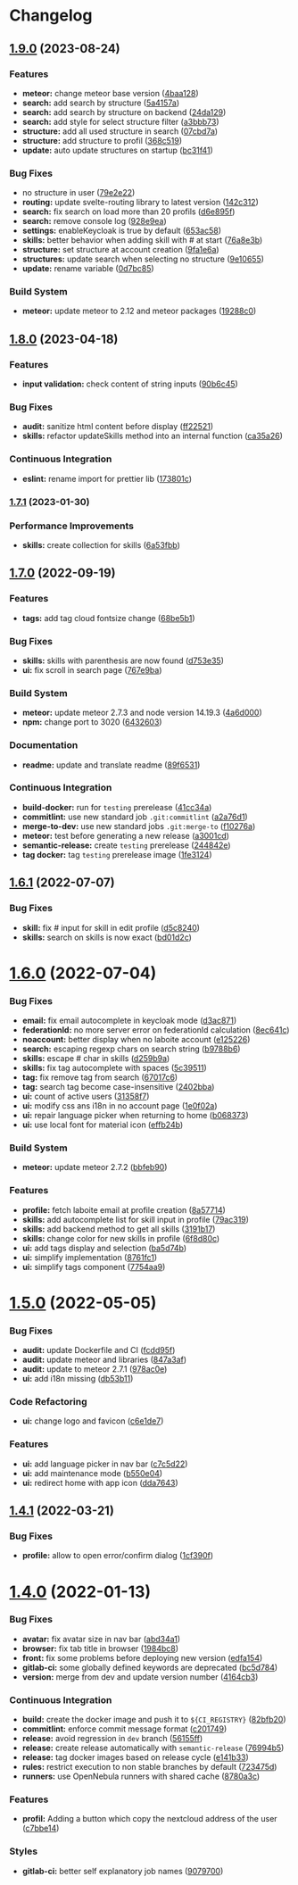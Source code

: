 # Changelog

## [1.9.0](https://gitlab.mim-libre.fr/alphabet/mezig/compare/release/1.8.0...release/1.9.0) (2023-08-24)


### Features

* **meteor:** change meteor base version ([4baa128](https://gitlab.mim-libre.fr/alphabet/mezig/commit/4baa128653d0fed784b36079c9996a0501909755))
* **search:** add search by structure ([5a4157a](https://gitlab.mim-libre.fr/alphabet/mezig/commit/5a4157a228f55946f6df31ed34c868de78dc4e1a))
* **search:** add search by structure on backend ([24da129](https://gitlab.mim-libre.fr/alphabet/mezig/commit/24da12913bd5227b997bd04d81707c08df71c879))
* **search:** add style for select structure filter ([a3bbb73](https://gitlab.mim-libre.fr/alphabet/mezig/commit/a3bbb7301fc1be936e034f83f894f0214d295c44))
* **structure:** add all used structure in search ([07cbd7a](https://gitlab.mim-libre.fr/alphabet/mezig/commit/07cbd7ad920d688b3d5dcac9cb599ddd2169316c))
* **structure:** add structure to profil ([368c519](https://gitlab.mim-libre.fr/alphabet/mezig/commit/368c519753bc1fb5f1c0763fa29e6d67078bcf51))
* **update:** auto update structures on startup ([bc31f41](https://gitlab.mim-libre.fr/alphabet/mezig/commit/bc31f4166254867e7a30e5f7071e3ad248faddab))


### Bug Fixes

* no structure in user ([79e2e22](https://gitlab.mim-libre.fr/alphabet/mezig/commit/79e2e22d7db76452192532888dfe48a7b6d138f6))
* **routing:** update svelte-routing library to latest version ([142c312](https://gitlab.mim-libre.fr/alphabet/mezig/commit/142c312e0605f48c0b8cd769169b6a9082669cf2))
* **search:** fix search on load more than 20 profils ([d6e895f](https://gitlab.mim-libre.fr/alphabet/mezig/commit/d6e895fc6a951f872b4e4ce49cb85c503c5f51d1))
* **search:** remove console log ([928e9ea](https://gitlab.mim-libre.fr/alphabet/mezig/commit/928e9eafce6410be8d1a517d2d08a1891204cdec))
* **settings:** enableKeycloak is true by default ([653ac58](https://gitlab.mim-libre.fr/alphabet/mezig/commit/653ac5804e16fb75fbff9a9aed41f442af3bf9ed))
* **skills:** better behavior when adding skill with # at start ([76a8e3b](https://gitlab.mim-libre.fr/alphabet/mezig/commit/76a8e3b5fa9b0651911caf0881dbb19d32f7e249))
* **structure:** set structure at account creation ([9fa1e6a](https://gitlab.mim-libre.fr/alphabet/mezig/commit/9fa1e6a2570861ef01cdcd1e70e100c9c1ad0286))
* **structures:** update search when selecting no structure ([9e10655](https://gitlab.mim-libre.fr/alphabet/mezig/commit/9e1065500338b70500a7319a69c24b32512dd790))
* **update:** rename variable ([0d7bc85](https://gitlab.mim-libre.fr/alphabet/mezig/commit/0d7bc858a462e1de72467823d041129a212a9cbe))


### Build System

* **meteor:** update meteor to 2.12 and meteor packages ([19288c0](https://gitlab.mim-libre.fr/alphabet/mezig/commit/19288c04934c47bf6794f0e515a600e87e133f27))

## [1.8.0](https://gitlab.mim-libre.fr/alphabet/mezig/compare/release/1.7.1...release/1.8.0) (2023-04-18)


### Features

* **input validation:** check content of string inputs ([90b6c45](https://gitlab.mim-libre.fr/alphabet/mezig/commit/90b6c45c48fbb418c63ce3de566d7dfe7868e538))


### Bug Fixes

* **audit:** sanitize html content before display ([ff22521](https://gitlab.mim-libre.fr/alphabet/mezig/commit/ff22521245eca45298133ff2496f77be1a7ed40e))
* **skills:** refactor updateSkills method into an internal function ([ca35a26](https://gitlab.mim-libre.fr/alphabet/mezig/commit/ca35a26d9ad4549b2fa3f676d04868cfcb4d0779))


### Continuous Integration

* **eslint:** rename import for prettier lib ([173801c](https://gitlab.mim-libre.fr/alphabet/mezig/commit/173801c02b3380857ed92b90ee9fd219ccf70b88))

### [1.7.1](https://gitlab.mim-libre.fr/alphabet/mezig/compare/release/1.7.0...release/1.7.1) (2023-01-30)


### Performance Improvements

* **skills:** create collection for skills ([6a53fbb](https://gitlab.mim-libre.fr/alphabet/mezig/commit/6a53fbbe07398760723a53b2eefa46ad07e6c2be))

## [1.7.0](https://gitlab.mim-libre.fr/alphabet/mezig/compare/release/1.6.1...release/1.7.0) (2022-09-19)


### Features

* **tags:** add tag cloud fontsize change ([68be5b1](https://gitlab.mim-libre.fr/alphabet/mezig/commit/68be5b18ad245873604a8d539483d19d5cb8ccca))


### Bug Fixes

* **skills:** skills with parenthesis are now found ([d753e35](https://gitlab.mim-libre.fr/alphabet/mezig/commit/d753e35cace98b92935f74c886f5178b1eb94253))
* **ui:** fix scroll in search page ([767e9ba](https://gitlab.mim-libre.fr/alphabet/mezig/commit/767e9bae2459e4516ad76dcb5b0425f26ee7aeca))


### Build System

* **meteor:** update meteor 2.7.3  and node version 14.19.3 ([4a6d000](https://gitlab.mim-libre.fr/alphabet/mezig/commit/4a6d000d59cff4c7681f01c37f62e637a6faa58a))
* **npm:** change port to 3020 ([6432603](https://gitlab.mim-libre.fr/alphabet/mezig/commit/64326034c5a3773c01d2d91b3de5451d9077d956))


### Documentation

* **readme:** update and translate readme ([89f6531](https://gitlab.mim-libre.fr/alphabet/mezig/commit/89f6531013a00be34d29b447bba285bd2ad3f540))


### Continuous Integration

* **build-docker:** run for `testing` prerelease ([41cc34a](https://gitlab.mim-libre.fr/alphabet/mezig/commit/41cc34ab4c364cabdcfc682b59aa63f78fcc086a))
* **commitlint:** use new standard job `.git:commitlint` ([a2a76d1](https://gitlab.mim-libre.fr/alphabet/mezig/commit/a2a76d19f4c23dc9414bad68f139ef867824bb81))
* **merge-to-dev:** use new standard jobs `.git:merge-to` ([f10276a](https://gitlab.mim-libre.fr/alphabet/mezig/commit/f10276a60f664c86f6f15f2d72b127e32e6bdb08))
* **meteor:** test before generating a new release ([a3001cd](https://gitlab.mim-libre.fr/alphabet/mezig/commit/a3001cdee8bab561b3acbcb544f45224f4bfa2d6))
* **semantic-release:** create `testing` prerelease ([244842e](https://gitlab.mim-libre.fr/alphabet/mezig/commit/244842e9d017f74e7c0e3dca91abc5a540e20b50))
* **tag docker:** tag `testing` prerelease image ([1fe3124](https://gitlab.mim-libre.fr/alphabet/mezig/commit/1fe31246156cacab4b730d6b37623dc340595141))

## [1.6.1](https://gitlab.mim-libre.fr/alphabet/mezig/compare/release/1.6.0...release/1.6.1) (2022-07-07)


### Bug Fixes

* **skill:** fix # input for skill in edit profile ([d5c8240](https://gitlab.mim-libre.fr/alphabet/mezig/commit/d5c82409d34eefdec7aec53659abb8f99e59f88f))
* **skills:** search on skills is now exact ([bd01d2c](https://gitlab.mim-libre.fr/alphabet/mezig/commit/bd01d2c2feb9e504e5516fac446f186f7685b6e9))

# [1.6.0](https://gitlab.mim-libre.fr/alphabet/mezig/compare/release/1.5.0...release/1.6.0) (2022-07-04)


### Bug Fixes

* **email:** fix email autocomplete in keycloak mode ([d3ac871](https://gitlab.mim-libre.fr/alphabet/mezig/commit/d3ac8717264b14e606dcc4df4e615e5575ff4326))
* **federationId:** no more server error on federationId calculation ([8ec641c](https://gitlab.mim-libre.fr/alphabet/mezig/commit/8ec641c97f65c2c6c9340e2bf4c2bb50ffcbbf17))
* **noaccount:** better display when no laboite account ([e125226](https://gitlab.mim-libre.fr/alphabet/mezig/commit/e12522635f1495fe94836696da04e81ad6e102f2))
* **search:** escaping regexp chars on search string ([b9788b6](https://gitlab.mim-libre.fr/alphabet/mezig/commit/b9788b67d1e2088eca20500413c05c893edab168))
* **skills:** escape # char in skills ([d259b9a](https://gitlab.mim-libre.fr/alphabet/mezig/commit/d259b9a9c9d7e911c2d20a9ddcc984774b90a91b))
* **skills:** fix tag autocomplete with spaces ([5c39511](https://gitlab.mim-libre.fr/alphabet/mezig/commit/5c395113f128809d7f13da47db4bfc5836261aa6))
* **tag:** fix remove tag from search ([67017c6](https://gitlab.mim-libre.fr/alphabet/mezig/commit/67017c6262597213836d035ca72370a91c19ddea))
* **tag:** search tag become case-insensitive ([2402bba](https://gitlab.mim-libre.fr/alphabet/mezig/commit/2402bba42c7197308fd579e5eb3840f774071b0f))
* **ui:** count of active users ([31358f7](https://gitlab.mim-libre.fr/alphabet/mezig/commit/31358f769de6cf1025a72487e754e9d77c211fa3))
* **ui:** modify css ans i18n in no account page ([1e0f02a](https://gitlab.mim-libre.fr/alphabet/mezig/commit/1e0f02ad03ba10c2870cb0d82347dc0fc0c6a076))
* **ui:** repair language picker when returning to home ([b068373](https://gitlab.mim-libre.fr/alphabet/mezig/commit/b068373a47ff94cf04fdc2c87117702e2cf26bbc))
* **ui:** use local font for material icon ([effb24b](https://gitlab.mim-libre.fr/alphabet/mezig/commit/effb24bca0572404e38a7def4721d7630c5a804a))


### Build System

* **meteor:** update meteor 2.7.2 ([bbfeb90](https://gitlab.mim-libre.fr/alphabet/mezig/commit/bbfeb902892932e520e16f895c2f44ffbe2a9f75))


### Features

* **profile:** fetch laboite email at profile creation ([8a57714](https://gitlab.mim-libre.fr/alphabet/mezig/commit/8a5771417032461d99728115e25f6ddc00dabed8))
* **skills:** add autocomplete list for skill input in profile ([79ac319](https://gitlab.mim-libre.fr/alphabet/mezig/commit/79ac3196b341d6f449e61c7d583b4931653fcf1d))
* **skills:** add backend method to get all skills ([3191b17](https://gitlab.mim-libre.fr/alphabet/mezig/commit/3191b17501b326c129e2e9199feca32a7107c6cc))
* **skills:** change color for new skills in profile ([6f8d80c](https://gitlab.mim-libre.fr/alphabet/mezig/commit/6f8d80c91fa15425bae6c90e6fdbe99406c3daba))
* **ui:** add tags display and selection ([ba5d74b](https://gitlab.mim-libre.fr/alphabet/mezig/commit/ba5d74b4e375a0b9f5b7b7e8a19cb71df993a1ff))
* **ui:** simplify implementation ([8761fc1](https://gitlab.mim-libre.fr/alphabet/mezig/commit/8761fc157e1c441a2f877865ba098d1fa7d18cf9))
* **ui:** simplify tags component ([7754aa9](https://gitlab.mim-libre.fr/alphabet/mezig/commit/7754aa9b4b4e089573990e9c517c0ae113cff717))

# [1.5.0](https://gitlab.mim-libre.fr/alphabet/mezig/compare/release/1.4.1...release/1.5.0) (2022-05-05)


### Bug Fixes

* **audit:** update Dockerfile and CI ([fcdd95f](https://gitlab.mim-libre.fr/alphabet/mezig/commit/fcdd95f8054f03366e55bb35e2fad201584cee9b))
* **audit:** update meteor and libraries ([847a3af](https://gitlab.mim-libre.fr/alphabet/mezig/commit/847a3af29f545bef3f9048642d83ee6a3c9472a7))
* **audit:** update to meteor 2.7.1 ([978ac0e](https://gitlab.mim-libre.fr/alphabet/mezig/commit/978ac0eecb7eb983417addc4a4cda5fd8e538c3a))
* **ui:** add i18n missing ([db53b11](https://gitlab.mim-libre.fr/alphabet/mezig/commit/db53b11f8e073b1ad2c3ee947ce9747799b5d25e))


### Code Refactoring

* **ui:** change logo and favicon ([c6e1de7](https://gitlab.mim-libre.fr/alphabet/mezig/commit/c6e1de7d26b6e86efd774a512905160af19fb42c))


### Features

* **ui:** add language picker in nav bar ([c7c5d22](https://gitlab.mim-libre.fr/alphabet/mezig/commit/c7c5d226cbd8bb18deca22fb159399a9e3fe921d))
* **ui:** add maintenance mode ([b550e04](https://gitlab.mim-libre.fr/alphabet/mezig/commit/b550e043ad9fdad216e9fb07a4508e099c7913d5))
* **ui:** redirect home with app icon ([dda7643](https://gitlab.mim-libre.fr/alphabet/mezig/commit/dda764308454e8aa314a4425f00f71295d906dff))

## [1.4.1](https://gitlab.mim-libre.fr/alphabet/mezig/compare/release/1.4.0...release/1.4.1) (2022-03-21)


### Bug Fixes

* **profile:** allow to open error/confirm dialog ([1cf390f](https://gitlab.mim-libre.fr/alphabet/mezig/commit/1cf390f74a8ec4cc426a18f867764db9ad048fc8))

# [1.4.0](https://gitlab.mim-libre.fr/alphabet/mezig/compare/release/1.3.1...release/1.4.0) (2022-01-13)


### Bug Fixes

* **avatar:** fix avatar size in nav bar ([abd34a1](https://gitlab.mim-libre.fr/alphabet/mezig/commit/abd34a1d5f1b59e1610158d9db2a82bfb04b8301))
* **browser:** fix tab title in browser ([1984bc8](https://gitlab.mim-libre.fr/alphabet/mezig/commit/1984bc876965a9e38790861b0ce0c379f94c4edd))
* **front:** fix some problems before deploying new version ([edfa154](https://gitlab.mim-libre.fr/alphabet/mezig/commit/edfa154f3b7b3207ac4de4fc421643c8098d670a))
* **gitlab-ci:** some globally defined keywords are deprecated ([bc5d784](https://gitlab.mim-libre.fr/alphabet/mezig/commit/bc5d784eab66a6bb0d8c55cfeb57301306c4f30f))
* **version:** merge from dev and update version number ([4164cb3](https://gitlab.mim-libre.fr/alphabet/mezig/commit/4164cb339aa38d711213d0077bf58a5374a1adea))


### Continuous Integration

* **build:** create the docker image and push it to `${CI_REGISTRY}` ([82bfb20](https://gitlab.mim-libre.fr/alphabet/mezig/commit/82bfb207a1fa2b31dfd8ae25e6b23c5910d68aba))
* **commitlint:** enforce commit message format ([c201749](https://gitlab.mim-libre.fr/alphabet/mezig/commit/c2017497e70600db506117c539c6d124c766f767))
* **release:** avoid regression in `dev` branch ([56155ff](https://gitlab.mim-libre.fr/alphabet/mezig/commit/56155ffad066d24a882261cacec90c87c05ca4c9))
* **release:** create release automatically with `semantic-release` ([76994b5](https://gitlab.mim-libre.fr/alphabet/mezig/commit/76994b560004bc3de73e4107453ebcdef37fc967))
* **release:** tag docker images based on release cycle ([e141b33](https://gitlab.mim-libre.fr/alphabet/mezig/commit/e141b3314f2d61b5982903d5332f0b72f597b929))
* **rules:** restrict execution to non stable branches by default ([723475d](https://gitlab.mim-libre.fr/alphabet/mezig/commit/723475d79019a860a941dcfca71ceacaa25f2362))
* **runners:** use OpenNebula runners with shared cache ([8780a3c](https://gitlab.mim-libre.fr/alphabet/mezig/commit/8780a3cbd27ec73cc5b2ddab7495f98fcc054a22))


### Features

* **profil:** Adding a button which copy the nextcloud address of the user ([c7bbe14](https://gitlab.mim-libre.fr/alphabet/mezig/commit/c7bbe14cf66db67ce36cbd1e7f8d396b013aec6b))


### Styles

* **gitlab-ci:** better self explanatory job names ([9079700](https://gitlab.mim-libre.fr/alphabet/mezig/commit/9079700b9c636086292131d67a2243ce21a34197))
